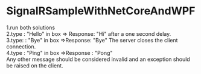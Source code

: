 # SignalRSampleWithNetCoreAndWPF
1.run both solutions  
2.type  : "Hello"  in box => Response: "Hi" after a one second delay.  
3.type: : "Bye"    in box =>Response: "Bye" The server closes the client connection.  
4.type  : "Ping"   in box =>Response : "Pong"  
Any other message should be considered invalid and an exception should be raised on the client.  
